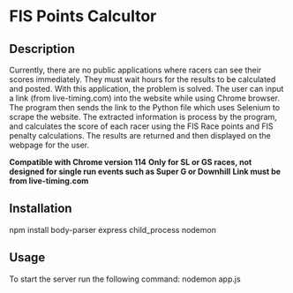 # FIS Points Calcultor #
## Description ##
Currently, there are no public applications where racers can see their scores immediately. They must wait hours for the results to be calculated and posted. With this application, the problem is solved. The user can input a link (from live-timing.com) into the website while using Chrome browser. The program then sends the link to the Python file which uses Selenium to scrape the website. The extracted information is process by the program, and calculates the score of each racer using the FIS Race points and FIS penalty calculations. The results are returned and then displayed on the webpage for the user.

**Compatible with Chrome version 114**
**Only for SL or GS races, not designed for single run events such as Super G or Downhill**
**Link must be from live-timing.com**

## Installation ##
npm install body-parser express child_process nodemon


## Usage ##
To start the server run the following command:
nodemon app.js 



